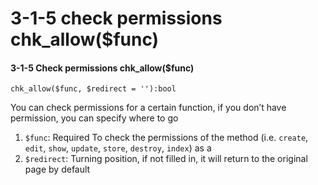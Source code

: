 # 3-1-5 check permissions chk\_allow\($func\)

#### 3-1-5 Check permissions chk\_allow\($func\)

```text
chk_allow($func, $redirect = ''):bool
```

You can check permissions for a certain function, if you don’t have permission, you can specify where to go

1. `$func`: Required To check the permissions of the method \(i.e. `create`, `edit`, `show`, `update`, `store`, `destroy`, `index`\) as a
2. `$redirect`: Turning position, if not filled in, it will return to the original page by default

